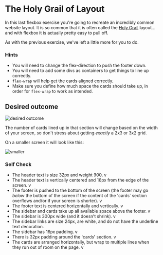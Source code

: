 # The Holy Grail of Layout

In this last flexbox exercise you're going to recreate an incredibly common website layout. It is so common that it is often called the [Holy Grail](https://www.google.com/search?q=holy+grail+layout&tbm=isch&sclient=img) layout... and with flexbox it is actually pretty easy to pull off.

As with the previous exercise, we've left a little more for you to do.

### Hints
- You will need to change the flex-direction to push the footer down.
- You will need to add some divs as containers to get things to line up correctly.
- `flex-wrap` will help get the cards aligned correctly.
-  Make sure you define how much space the cards should take up, in order for `flex-wrap` to work as intended.

## Desired outcome

![desired outcome](./desired-outcome.png)

The number of cards lined up in that section will change based on the width of your screen, so don't stress about getting _exactly_ a 2x3 or 3x2 grid.

On a smaller screen it will look like this:

![smaller](./desired-outcome-smaller.png)

### Self Check
- The header text is size 32px and weight 900. v
- The header text is vertically centered and 16px from the edge of the screen. v
- The footer is pushed to the bottom of the screen (the footer may go _below_ the bottom of the screen if the content of the 'cards' section overflows and/or if your screen is shorter). v
- The footer text is centered horizontally and vertically. v
- The sidebar and cards take up all available space above the footer. v
- The sidebar is 300px wide (and it doesn't shrink). v
- The sidebar links are size 24px, are white, and do not have the underline text decoration.
- The sidebar has 16px padding. v
- There is 32px padding around the 'cards' section. v
- The cards are arranged horizontally, but wrap to multiple lines when they run out of room on the page. v
